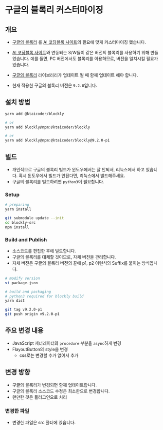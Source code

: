# 구글의 블록리 커스터마이징

## 개요

- [구글의 블록리](https://github.com/google/blockly) 를 [AI 코딩블록 사이트](https://aicodingblock.kt.co.kr)의 필요에 맞게 커스터마이징 했습니다.

- [AI 코딩블록 사이트](https://aicodingblock.kt.co.kr)와 연동되는 S/W들이 같은 버전의 블록리를 사용하기 위해 만들었습니다.
  예를 들면, PC 버전에서도 블록리를 이용하므로, 버전을 일치시킬 필요가 있습니다.

- [구글의 블록리](https://github.com/google/blockly) 라이브러리가 업데이트 될 때 함께 업데이트 해야 합니다.

- 현재 적용한 구글의 블록리 버전은 `9.2.0`입니다.

## 설치 방법

```bash
yarn add @ktaicoder/blockly

# or
yarn add blockly@npm:@ktaicoder/blockly

# or
yarn add blockly@npm:@ktaicoder/blockly@9.2.0-p1

```

## 빌드

- 개인적으로 구글의 블록리 빌드가 윈도우에서는 잘 안되서, 리눅스에서 하고 있습니다. 혹시 윈도우에서 빌드가 안된다면, 리눅스에서 빌드해주세요.
- 구글의 블록리를 빌드하려면 `python3`이 필요합니다.

### Setup

```bash
# preparing
yarn install

git submodule update --init
cd blockly-src
npm install
```

### Build and Publish

- 소스코드를 편집한 후에 빌드합니다.
- 구글의 블록리를 대체할 것이므로, 자체 버전을 관리합니다.
- 자체 버전은 구글의 블록리 버전의 끝에 p1, p2 이런식의 Suffix를 붙이는 방식입니다.

```bash
# modify version
vi package.json

# build and packaging
# python3 required for blockly build
yarn dist

git tag v9.2.0-p1
git push origin v9.2.0-p1
```

## 주요 변경 내용

- JavaScript 제너레이터의 `procedure` 부분을 `async`하게 변경
- FlayoutButton의 style을 변경
  - css로는 변경할 수가 없어서 추가

## 변경 방향

- 구글의 블록리가 변경되면 함께 업데이트합니다.
- 구글의 블록리 소스코드 수정은 최소한으로 변경합니다.
- 왠만한 것은 플러그인으로 처리

### 변경한 파일

- 변경한 파일은 src 폴더에 있습니다.
